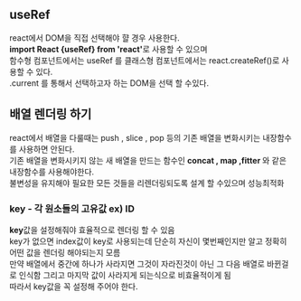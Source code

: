 ## useRef 
react에서 DOM을 직접 선택해야 햘 경우 사용한다.  
<b>import React {useRef} from 'react'</b>로 사용할 수 있으며  
함수형 컴포넌트에서는 useRef 를 클래스형 컴포넌트에서는 react.createRef()로 사용할 수 있다.  
.current 를 통해서 선택하고자 하는 DOM을 선택 할 수있다.  

## 배열 렌더링 하기

react에서 배열을 다룰때는 push , slice , pop 등의 기존 배열을 변화시키는 내장함수를 사용하면 안된다.  
기존 배열을 변화시키지 않는 새 배열을 만드는 함수인 <b>concat , map ,fitter </b>와 같은 내장함수를 사용해야한다.  
불변성을 유지해야 필요한 모든 것들을 리렌더링되도록 설계 할 수있으며 성능최적화

### key - 각 원소들의 고유값 ex) ID

<b>key</b>값을 설정해줘야 효율적으로 렌더링 할 수 있음  
key가 없으면 index값이 key로 사용되는데 단순히 자신이 몇번째인지만 알고 정확히 어떤 값을 렌더링 해야되는지 모름  
만약 배열에서 중간에 하나가 사라지면 그것이 자라진것이 아닌 그 다음 배열로 바뀐걸로 인식함 그리고 마지막 값이 사라지게 되는식으로 비효율적이게 됨  
따라서 key값을 꼭 설정해 주어야 한다.
